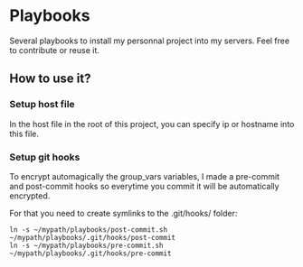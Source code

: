 # Playbooks

Several playbooks to install my personnal project into my servers. Feel free to contribute or reuse it.

## How to use it?

### Setup host file

In the host file in the root of this project, you can specify ip or hostname into this file.

### Setup git hooks

To encrypt automagically the group_vars variables, I made a pre-commit and post-commit hooks
so everytime you commit it will be automatically encrypted.

For that you need to create symlinks to the .git/hooks/ folder:

```
ln -s ~/mypath/playbooks/post-commit.sh ~/mypath/playbooks/.git/hooks/post-commit
ln -s ~/mypath/playbooks/pre-commit.sh ~/mypath/playbooks/.git/hooks/pre-commit
```
